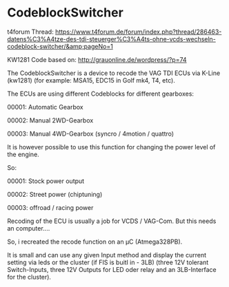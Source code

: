 # CodeblockSwitcher
t4forum Thread:
https://www.t4forum.de/forum/index.php?thread/286463-datens%C3%A4tze-des-tdi-steuerger%C3%A4ts-ohne-vcds-wechseln-codeblock-switcher/&amp;pageNo=1

KW1281 Code based on:
http://grauonline.de/wordpress/?p=74

The CodeblockSwitcher is a device to recode the VAG TDI ECUs via K-Line (kw1281) (for example: MSA15, EDC15 in Golf mk4, T4, etc).

The ECUs are using different Codeblocks for different gearboxes:

00001: Automatic Gearbox

00002: Manual 2WD-Gearbox

00003: Manual 4WD-Gearbox (syncro / 4motion / quattro)


It is however possible to use this function for changing the power level of the engine.


So:

00001: Stock power output

00002: Street power (chiptuning)

00003: offroad / racing power


Recoding of the ECU is usually a job for VCDS / VAG-Com.
But this needs an computer....

So, i recreated the recode function on an µC (Atmega328PB).

It is small and can use any given Input method and display the current setting via leds or the cluster (if FIS is buitl in - 3LB) (three 12V tolerant Switch-Inputs, three 12V Outputs for LED oder relay and an 3LB-Interface for the cluster).

